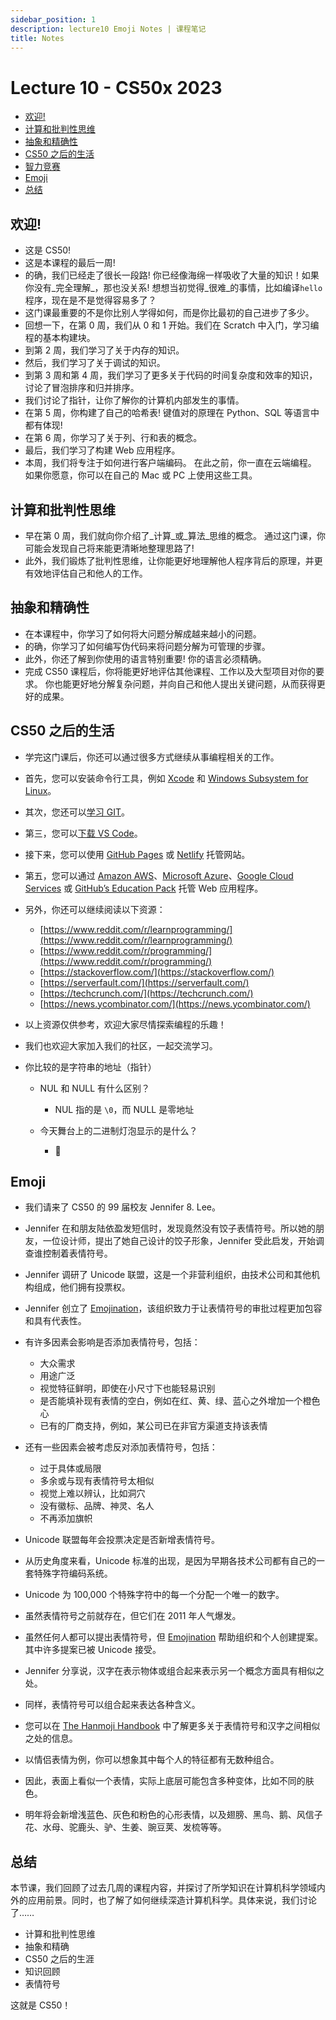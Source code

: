 ```yaml
---
sidebar_position: 1
description: lecture10 Emoji Notes | 课程笔记
title: Notes
---
```


# Lecture 10 - CS50x 2023

-   [欢迎!](#welcome)
-   [计算和批判性思维](#computational-and-critical-thinking)
-   [抽象和精确性](#abstraction-and-precision)
-   [CS50 之后的生活](#life-after-cs50)
-   [智力竞赛](#quiz-show)
-   [Emoji](#emoji)
-   [总结](#summing-up)

## 欢迎!

-   这是 CS50!
-   这是本课程的最后一周!
-   的确，我们已经走了很长一段路! 你已经像海绵一样吸收了大量的知识！如果你没有_完全理解_，那也没关系! 想想当初觉得_很难_的事情，比如编译`hello`程序，现在是不是觉得容易多了？
-   这门课最重要的不是你比别人学得如何，而是你比最初的自己进步了多少。
-   回想一下，在第 0 周，我们从 0 和 1 开始。我们在 Scratch 中入门，学习编程的基本构建块。
-   到第 2 周，我们学习了关于内存的知识。
-   然后，我们学习了关于调试的知识。
-   到第 3 周和第 4 周，我们学习了更多关于代码的时间复杂度和效率的知识，讨论了冒泡排序和归并排序。
-   我们讨论了指针，让你了解你的计算机内部发生的事情。
-   在第 5 周，你构建了自己的哈希表! 键值对的原理在 Python、SQL 等语言中都有体现!
-   在第 6 周，你学习了关于列、行和表的概念。
-   最后，我们学习了构建 Web 应用程序。
-   本周，我们将专注于如何进行客户端编码。 在此之前，你一直在云端编程。 如果你愿意，你可以在自己的 Mac 或 PC 上使用这些工具。

## 计算和批判性思维

-   早在第 0 周，我们就向你介绍了_计算_或_算法_思维的概念。 通过这门课，你可能会发现自己将来能更清晰地整理思路了!
-   此外，我们锻炼了批判性思维，让你能更好地理解他人程序背后的原理，并更有效地评估自己和他人的工作。

## 抽象和精确性

-   在本课程中，你学习了如何将大问题分解成越来越小的问题。
-   的确，你学习了如何编写伪代码来将问题分解为可管理的步骤。
-   此外，你还了解到你使用的语言特别重要! 你的语言必须精确。
-   完成 CS50 课程后，你将能更好地评估其他课程、工作以及大型项目对你的要求。 你也能更好地分解复杂问题，并向自己和他人提出关键问题，从而获得更好的成果。

## CS50 之后的生活
-   学完这门课后，你还可以通过很多方式继续从事编程相关的工作。
-   首先，您可以安装命令行工具，例如 [Xcode](https://developer.apple.com/xcode/) 和 [Windows Subsystem for Linux](https://learn.microsoft.com/en-us/windows/wsl/about)。
-   其次，您还可以[学习 GIT](https://youtu.be/MJUJ4wbFm_A)。
-   第三，您可以[下载 VS Code](https://code.visualstudio.com/)。
-   接下来，您可以使用 [GitHub Pages](https://pages.github.com/) 或 [Netlify](https://www.netlify.com/) 托管网站。
-   第五，您可以通过 [Amazon AWS](https://aws.amazon.com/education/awseducate/)、[Microsoft Azure](https://azure.microsoft.com/en-us/free/students/)、[Google Cloud Services](https://cloud.google.com/edu/students) 或 [GitHub’s Education Pack](https://education.github.com/pack) 托管 Web 应用程序。
-   另外，你还可以继续阅读以下资源：

    -   [https://www.reddit.com/r/learnprogramming/](https://www.reddit.com/r/learnprogramming/)
    -   [https://www.reddit.com/r/programming/](https://www.reddit.com/r/programming/)
    -   [https://stackoverflow.com/](https://stackoverflow.com/)
    -   [https://serverfault.com/](https://serverfault.com/)
    -   [https://techcrunch.com/](https://techcrunch.com/)
    -   [https://news.ycombinator.com/](https://news.ycombinator.com/)
-   以上资源仅供参考，欢迎大家尽情探索编程的乐趣！
-   我们也欢迎大家加入我们的社区，一起交流学习。
-   你比较的是字符串的地址（指针）
    -   NUL 和 NULL 有什么区别？

        -   NUL 指的是 `\0`，而 NULL 是零地址
    -   今天舞台上的二进制灯泡显示的是什么？

        -   🧁

## Emoji

-   我们请来了 CS50 的 99 届校友 Jennifer 8. Lee。
-   Jennifer 在和朋友陆依盈发短信时，发现竟然没有饺子表情符号。所以她的朋友，一位设计师，提出了她自己设计的饺子形象，Jennifer 受此启发，开始调查谁控制着表情符号。
-   Jennifer 调研了 Unicode 联盟，这是一个非营利组织，由技术公司和其他机构组成，他们拥有投票权。
-   Jennifer 创立了 [Emojination](http://www.emojination.org/)，该组织致力于让表情符号的审批过程更加包容和具有代表性。
-   有许多因素会影响是否添加表情符号，包括：

    -   大众需求
    -   用途广泛
    -   视觉特征鲜明，即使在小尺寸下也能轻易识别
    -   是否能填补现有表情的空白，例如在红、黄、绿、蓝心之外增加一个橙色心
    -   已有的厂商支持，例如，某公司已在非官方渠道支持该表情
-   还有一些因素会被考虑反对添加表情符号，包括：

    -   过于具体或局限
    -   多余或与现有表情符号太相似
    -   视觉上难以辨认，比如洞穴
    -   没有徽标、品牌、神灵、名人
    -   不再添加旗帜
-   Unicode 联盟每年会投票决定是否新增表情符号。
-   从历史角度来看，Unicode 标准的出现，是因为早期各技术公司都有自己的一套特殊字符编码系统。
-   Unicode 为 100,000 个特殊字符中的每一个分配一个唯一的数字。
-   虽然表情符号之前就存在，但它们在 2011 年人气爆发。
-   虽然任何人都可以提出表情符号，但 [Emojination](http://www.emojination.org/) 帮助组织和个人创建提案。其中许多提案已被 Unicode 接受。
-   Jennifer 分享说，汉字在表示物体或组合起来表示另一个概念方面具有相似之处。
-   同样，表情符号可以组合起来表达各种含义。
-   您可以在 [The Hanmoji Handbook](https://hanmoji.org/) 中了解更多关于表情符号和汉字之间相似之处的信息。
-   以情侣表情为例，你可以想象其中每个人的特征都有无数种组合。
-   因此，表面上看似一个表情，实际上底层可能包含多种变体，比如不同的肤色。
-   明年将会新增浅蓝色、灰色和粉色的心形表情，以及翅膀、黑鸟、鹅、风信子花、水母、驼鹿头、驴、生姜、豌豆荚、发梳等等。

## 总结

本节课，我们回顾了过去几周的课程内容，并探讨了所学知识在计算机科学领域内外的应用前景。同时，也了解了如何继续深造计算机科学。具体来说，我们讨论了……

-   计算和批判性思维
-   抽象和精确
-   CS50 之后的生涯
-   知识回顾
-   表情符号

这就是 CS50！
